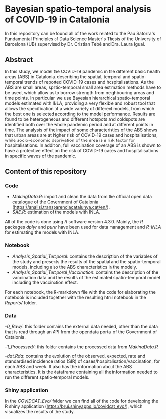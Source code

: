 # Bayesian spatio-temporal analysis of COVID-19 in Catalonia

In this repository can be found all of the work related to the Pau Satorra's Fundamental Principles of Data Science Master's Thesis of the University of Barcelona (UB) supervised by Dr. Cristian Tebé and Dra. Laura Igual. 

## Abstract

In this study, we model the COVID-19 pandemic in the different basic health areas (ABS) in Catalonia, describing the spatial, temporal and spatio-temporal trends of reported COVID-19 cases and hospitalisations. As the ABS are small areas, spatio-temporal small area estimation methods have to be used, which allow us to borrow strength from neighbouring areas and time points. In particular, we use Bayesian hierarchical spatio-temporal models estimated with INLA, providing a very flexible and robust tool that allows the specification of a wide variety of different models, from which the best one is selected according to the model performance. Results are found to be heterogeneous and different hotspots and coldspots are identified both over the whole pandemic period and at different points in time. The analysis of the impact of some characteristics of the ABS shows that urban areas are at higher risk of COVID-19 cases and hospitalisations, while socio-economic deprivation of the area is a risk factor for hospitalisations. In addition, full vaccination coverage of an ABS is shown to have a protective effect on the risk of COVID-19 cases and hospitalisations in specific waves of the pandemic.

## Content of this repository

### Code

- *MakingData.R*: import and clean the data from the official open data catalogue of the Government of Catalonia (https://analisi.transparenciacatalunya.cat/en/).
- *SAE.R*: estimation of the models with INLA.

All of the code is done using _R_ software version 4.3.0. Mainly, the _R_ packages _dplyr_ and _purrr_ have been used for data management and _R-INLA_ for estimating the models with INLA.

### Notebook

- *Analysis_Spatial_Temporal*: contains the description of the variables of the study and presents the results of the spatial and the spatio-temporal models, including also the ABS characteristics in the modely.
- *Analysis_Spatial_Temporal_Vaccination*: contains the description of the vaccination data and the results of the estimated spatio-temporal model including the vaccination effect.

For each notebook, the R-markdown file with the code for elaborating the notebook is included together with the resulting html notebook in the *Reports/* folder.

### Data

-*0_Raw/*: this folder contains the external data needed, other than the data that is read through an API from the opendata portal of the Government of Catalonia.

-*1_Processed/*: this folder contains the processed data from *MakingData.R*

-*dat.Rda*: contains the evolution of the observed, expected, rate and standardised incidence ratios (SIR) of cases/hospitalisation/vaccination, for each ABS and week. It also has the information about the ABS characteristics. It is the dataframe containing all the information needed to run the different spatio-temporal models. 

### Shiny application

In the *COVIDCAT_Evo/* folder we can find all of the code for developing the R shiny application (https://brui.shinyapps.io/covidcat_evo/), which visualizes the results of the study.




